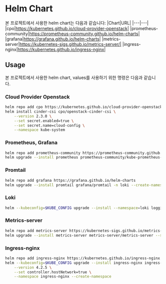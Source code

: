 # Helm Chart
본 프로젝트에서 사용한 helm chart는 다음과 같습니다:
|Chart|URL|
|---|---|
|cpo|https://kubernetes.github.io/cloud-provider-openstack|
|prometheus-community|https://prometheus-community.github.io/helm-charts|
|grafana|https://grafana.github.io/helm-charts|
|metrics-server|https://kubernetes-sigs.github.io/metrics-server/|
|ingress-nginx|https://kubernetes.github.io/ingress-nginx|

## Usage
본 프로젝트에서 사용한 helm chart, values를 사용하기 위한 명령은 다음과 같습니다.

### Cloud Provider Openstack
```bash
helm repo add cpo https://kubernetes.github.io/cloud-provider-openstack
helm install cinder-csi cpo/openstack-cinder-csi \
    --version 2.3.0 \
    --set secret.enabled=true \
    --set secret.name=cloud-config \
    --namespace kube-system
```

### Prometheus, Grafana
```bash
helm repo add prometheus-community https://prometheus-community.github.io/helm-charts
helm upgrade --install prometheus prometheus-community/kube-prometheus-stack -f values.yaml -n kube-system
```

### Promtail
```bash
helm repo add grafana https://grafana.github.io/helm-charts
helm upgrade --install promtail grafana/promtail -n loki --create-namespace
```

### Loki
```bash
helm --kubeconfig=$KUBE_CONFIG upgrade --install --namespace=loki logging grafana/loki -f values.yaml --set loki.auth_enabled=false
```

### Metrics-server
```bash
helm repo add metrics-server https://kubernetes-sigs.github.io/metrics-server/
helm upgrade --install metrics-server metrics-server/metrics-server --set hostNetwork.enabled=true --set containerPort=4443
```

### Ingress-nginx
```bash
helm repo add ingress-nginx https://kubernetes.github.io/ingress-nginx
helm --kubeconfig=$KUBE_CONFIG upgrade --install ingress-nginx ingress-nginx/ingress-nginx \
    --version 4.2.5 \
    --set controller.hostNetwork=true \
    --namespace ingress-nginx --create-namespace
```
